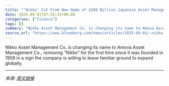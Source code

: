 ```yaml
---
title: "‘Nikko’ Cut From New Name of $260 Billion Japanese Asset Manager"
date: 2025-09-01T07:55:33+08:00
categories: ["finance"]
tags: []
summary: "Nikko Asset Management Co. is changing its name to Amova Asset Management Co., removing “Nikko” for the first time since it was founded in 1959 in a sign the company is willing to leave familiar groun"
source_url: "https://www.bloomberg.com/news/articles/2025-09-01/-nikko-cut-from-new-name-of-260-billion-japanese-asset-manager"
---
```


Nikko Asset Management Co. is changing its name to Amova Asset Management Co., removing “Nikko” for the first time since it was founded in 1959 in a sign the company is willing to leave familiar ground to expand globally.

---

*来源: [原文链接](https://www.bloomberg.com/news/articles/2025-09-01/-nikko-cut-from-new-name-of-260-billion-japanese-asset-manager)*
